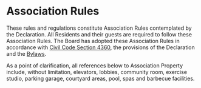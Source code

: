 # Association Rules

These rules and regulations constitute Association Rules contemplated by the Declaration.  All Residents and their guests are required to follow these Association Rules. The Board has adopted these Association Rules in accordance with [Civil Code Section 4360](http://leginfo.legislature.ca.gov/faces/codes_displaySection.xhtml?sectionNum=4360.&lawCode=CIV), the provisions of the Declaration and the [Bylaws](../bylaws.md).  

As a point of clarification, all references below to Association Property include, without limitation, elevators, lobbies, community room, exercise studio, parking garage, courtyard areas, pool, spas and barbecue facilities.

